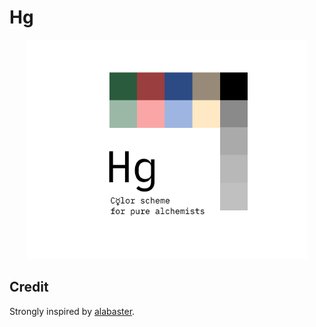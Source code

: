 # Hg

<p align="center">
  <img src="./static/intro.jpg" width="450px" />
</p>

## Credit

Strongly inspired by [alabaster][alabaster].

[alabaster]: https://github.com/tonsky/sublime-scheme-alabaster/
